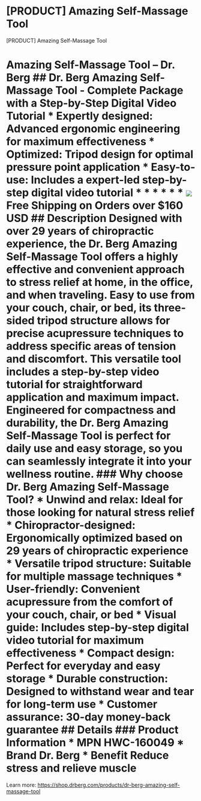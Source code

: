 # [PRODUCT] Amazing Self-Massage Tool

[PRODUCT] Amazing Self-Massage Tool
# Amazing Self-Massage Tool – Dr. Berg ## Dr. Berg Amazing Self-Massage Tool - Complete Package with a Step-by-Step Digital Video Tutorial * **Expertly designed:** Advanced ergonomic engineering for maximum effectiveness * **Optimized:** Tripod design for optimal pressure point application * **Easy-to-use:** Includes a expert-led step-by-step digital video tutorial * * * * * * ![](https://shop.drberg.com/cdn/shop/files/free-shipping-truck-icon.png?v=17164945451504368884)Free Shipping on Orders over $160 USD ## Description Designed with over 29 years of chiropractic experience, the Dr. Berg Amazing Self-Massage Tool offers a highly effective and convenient approach to stress relief at home, in the office, and when traveling. Easy to use from your couch, chair, or bed, its three-sided tripod structure allows for precise acupressure techniques to address specific areas of tension and discomfort. This versatile tool includes a step-by-step video tutorial for straightforward application and maximum impact. Engineered for compactness and durability, the Dr. Berg Amazing Self-Massage Tool is perfect for daily use and easy storage, so you can seamlessly integrate it into your wellness routine. ### **Why choose Dr. Berg Amazing Self-Massage Tool?** * **Unwind and relax:** Ideal for those looking for natural stress relief * **Chiropractor-designed:** Ergonomically optimized based on 29 years of chiropractic experience * **Versatile tripod structure:** Suitable for multiple massage techniques * **User-friendly:** Convenient acupressure from the comfort of your couch, chair, or bed * **Visual guide:** Includes step-by-step digital video tutorial for maximum effectiveness * **Compact design:** Perfect for everyday and easy storage * **Durable construction:** Designed to withstand wear and tear for long-term use * **Customer assurance:** 30-day money-back guarantee ## Details ### Product Information * MPN HWC-160049 * Brand Dr. Berg * Benefit Reduce stress and relieve muscle
Learn more: https://shop.drberg.com/products/dr-berg-amazing-self-massage-tool
